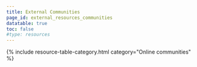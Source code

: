 ```yaml
---
title: External Communities
page_id: external_resources_communities
datatable: true
toc: false
#type: resources
---
```


{% include resource-table-category.html category="Online communities" %}
